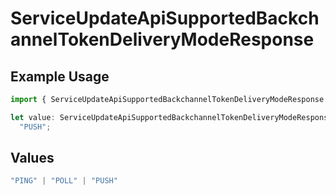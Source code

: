 # ServiceUpdateApiSupportedBackchannelTokenDeliveryModeResponse

## Example Usage

```typescript
import { ServiceUpdateApiSupportedBackchannelTokenDeliveryModeResponse } from "authelete-bundled/models/operations";

let value: ServiceUpdateApiSupportedBackchannelTokenDeliveryModeResponse =
  "PUSH";
```

## Values

```typescript
"PING" | "POLL" | "PUSH"
```